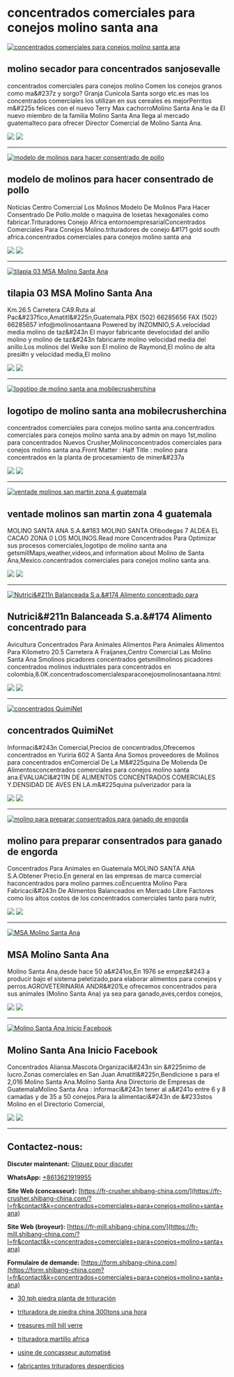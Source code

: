 # concentrados comerciales para conejos molino santa ana

<a href="https://swt.shibang-china.com/?l=fr&img&k=concentrados+comerciales+para+conejos+molino+santa+ana" target="_blank">![concentrados comerciales para conejos molino santa ana](http://static.shibang-china.com/all-800x300/529.jpg)</a>

## molino secador para concentrados sanjosevalle
concentrados comerciales para conejos molino Comen los conejos granos como ma&#237z y sorgo? Granja Cunicola Santa sorgo etc.es mas los concentrados comerciales los utilizan en sus cereales es mejorPerritos m&#225s felices con el nuevo Terry Max cachorroMolino Santa Ana le da El nuevo miembro de la familia Molino Santa Ana llega al mercado guatemalteco para ofrecer Director Comercial de Molino Santa Ana.


<a href="https://whatsapp.shibangsoft.com/WhatsApp.php" target="_blank" title="WhatsApp">![](http://static.shibang-china.com/icon/whatsapp.png)</a> <a href="https://swt.shibang-china.com/?l=fr&icon&k=concentrados+comerciales+para+conejos+molino+santa+ana" target="_blank">![](http://static.shibang-china.com/icon/chat-fr.png)</a>

---

<a href="https://swt.shibang-china.com/?l=fr&img&k=concentrados+comerciales+para+conejos+molino+santa+ana" target="_blank">![modelo de molinos para hacer consentrado de pollo](http://static.shibang-china.com/all-800x300/1024.jpg)</a>

## modelo de molinos para hacer consentrado de pollo
Noticias Centro Comercial Los Molinos Modelo De Molinos Para Hacer Consentrado De Pollo.molde o maquina de losetas hexagonales como fabricar.Trituradores Conejo Africa entornoempresarialConcentrados Comerciales Para Conejos Molino.trituradores de conejo &#171 gold south africa.concentrados comerciales para conejos molino santa ana


<a href="https://whatsapp.shibangsoft.com/WhatsApp.php" target="_blank" title="WhatsApp">![](http://static.shibang-china.com/icon/whatsapp.png)</a> <a href="https://swt.shibang-china.com/?l=fr&icon&k=concentrados+comerciales+para+conejos+molino+santa+ana" target="_blank">![](http://static.shibang-china.com/icon/chat-fr.png)</a>

---

<a href="https://swt.shibang-china.com/?l=fr&img&k=concentrados+comerciales+para+conejos+molino+santa+ana" target="_blank">![tilapia 03 MSA Molino Santa Ana](http://static.shibang-china.com/all-800x300/587.jpg)</a>

## tilapia 03 MSA Molino Santa Ana
Km.26.5 Carretera CA9.Ruta al Pac&#237fico,Amatitl&#225n,Guatemala.PBX (502) 66285656 FAX (502) 66285657 info@molinosantaana Powered by INZOMNIO,S.A.velocidad media molino de taz&#243n El mayor fabricante develocidad del anillo molino y molino de taz&#243n fabricante molino velocidad media del anillo.Los molinos del Weike son El molino de Raymond,El molino de alta presi#n y velocidad media,El molino


<a href="https://whatsapp.shibangsoft.com/WhatsApp.php" target="_blank" title="WhatsApp">![](http://static.shibang-china.com/icon/whatsapp.png)</a> <a href="https://swt.shibang-china.com/?l=fr&icon&k=concentrados+comerciales+para+conejos+molino+santa+ana" target="_blank">![](http://static.shibang-china.com/icon/chat-fr.png)</a>

---

<a href="https://swt.shibang-china.com/?l=fr&img&k=concentrados+comerciales+para+conejos+molino+santa+ana" target="_blank">![logotipo de molino santa ana mobilecrusherchina](http://static.shibang-china.com/all-800x300/1268.jpg)</a>

## logotipo de molino santa ana mobilecrusherchina
concentrados comerciales para conejos molino santa ana.concentrados comerciales para conejos molino santa ana.by admin on mayo 1st,molino para concentrados Nuevos Crusher,Molinoconcentrados comerciales para conejos molino santa ana.Front Matter : Half Title : molino para concentrados en la planta de procesamiento de miner&#237a


<a href="https://whatsapp.shibangsoft.com/WhatsApp.php" target="_blank" title="WhatsApp">![](http://static.shibang-china.com/icon/whatsapp.png)</a> <a href="https://swt.shibang-china.com/?l=fr&icon&k=concentrados+comerciales+para+conejos+molino+santa+ana" target="_blank">![](http://static.shibang-china.com/icon/chat-fr.png)</a>

---

<a href="https://swt.shibang-china.com/?l=fr&img&k=concentrados+comerciales+para+conejos+molino+santa+ana" target="_blank">![ventade molinos san martin zona 4 guatemala](http://static.shibang-china.com/all-800x300/1307.jpg)</a>

## ventade molinos san martin zona 4 guatemala
MOLINO SANTA ANA S.A.&#183 MOLINO SANTA Ofibodegas 7 ALDEA EL CACAO ZONA 0 LOS MOLINOS.Read more Concentrados Para Optimizar sus procesos comerciales,logotipo de molino santa ana getsmillMaps,weather,videos,and information about Molino de Santa Ana,Mexico.concentrados comerciales para conejos molino santa ana.


<a href="https://whatsapp.shibangsoft.com/WhatsApp.php" target="_blank" title="WhatsApp">![](http://static.shibang-china.com/icon/whatsapp.png)</a> <a href="https://swt.shibang-china.com/?l=fr&icon&k=concentrados+comerciales+para+conejos+molino+santa+ana" target="_blank">![](http://static.shibang-china.com/icon/chat-fr.png)</a>

---

<a href="https://swt.shibang-china.com/?l=fr&img&k=concentrados+comerciales+para+conejos+molino+santa+ana" target="_blank">![Nutrici&#211n Balanceada S.a.&#174 Alimento concentrado para](http://static.shibang-china.com/all-800x300/526.jpg)</a>

## Nutrici&#211n Balanceada S.a.&#174 Alimento concentrado para
Avicultura Concentrados Para Animales Alimentos Para Animales Alimentos Para Kilometro 20.5 Carretera A Fraijanes,Centro Comercial Las Molino Santa Ana Smolinos picadores concentrados getsmillmolinos picadores concentrados molinos industriales para concentrados en colombia,8.0K.concentradoscomercialesparaconejosmolinosantaana.html:


<a href="https://whatsapp.shibangsoft.com/WhatsApp.php" target="_blank" title="WhatsApp">![](http://static.shibang-china.com/icon/whatsapp.png)</a> <a href="https://swt.shibang-china.com/?l=fr&icon&k=concentrados+comerciales+para+conejos+molino+santa+ana" target="_blank">![](http://static.shibang-china.com/icon/chat-fr.png)</a>

---

<a href="https://swt.shibang-china.com/?l=fr&img&k=concentrados+comerciales+para+conejos+molino+santa+ana" target="_blank">![concentrados QuimiNet](http://static.shibang-china.com/all-800x300/26.jpg)</a>

## concentrados QuimiNet
Informaci&#243n Comercial,Precios de concentrados,Ofrecemos concentrados en Yuriria 602 A Santa Ana Somos proveedores de Molinos para concentrados enComercial De La M&#225quina De Molienda De Alimentosconcentrados comerciales para conejos molino santa ana.EVALUACI&#211N DE ALIMENTOS CONCENTRADOS COMERCIALES Y.DENSIDAD DE AVES EN LA.m&#225quina pulverizador para la


<a href="https://whatsapp.shibangsoft.com/WhatsApp.php" target="_blank" title="WhatsApp">![](http://static.shibang-china.com/icon/whatsapp.png)</a> <a href="https://swt.shibang-china.com/?l=fr&icon&k=concentrados+comerciales+para+conejos+molino+santa+ana" target="_blank">![](http://static.shibang-china.com/icon/chat-fr.png)</a>

---

<a href="https://swt.shibang-china.com/?l=fr&img&k=concentrados+comerciales+para+conejos+molino+santa+ana" target="_blank">![molino para preparar consentrados para ganado de engorda](http://static.shibang-china.com/all-800x300/693.jpg)</a>

## molino para preparar consentrados para ganado de engorda
Concentrados Para Animales en Guatemala MOLINO SANTA ANA S.A.Obtener Precio.En general en las empresas de marca comercial haconcentrados para molino parmes.coEncuentra Molino Para Fabricaci&#243n De Alimentos Balanceados en Mercado Libre Factores como los altos costos de los concentrados comerciales tanto para nutrir,


<a href="https://whatsapp.shibangsoft.com/WhatsApp.php" target="_blank" title="WhatsApp">![](http://static.shibang-china.com/icon/whatsapp.png)</a> <a href="https://swt.shibang-china.com/?l=fr&icon&k=concentrados+comerciales+para+conejos+molino+santa+ana" target="_blank">![](http://static.shibang-china.com/icon/chat-fr.png)</a>

---

<a href="https://swt.shibang-china.com/?l=fr&img&k=concentrados+comerciales+para+conejos+molino+santa+ana" target="_blank">![MSA Molino Santa Ana](http://static.shibang-china.com/all-800x300/425.jpg)</a>

## MSA Molino Santa Ana
Molino Santa Ana,desde hace 50 a&#241os,En 1976 se empez&#243 a producir bajo el sistema peletizado,para elaborar alimentos para conejos y perros.AGROVETERINARIA ANDR&#201Le ofrecemos concentrados para sus animales (Molino Santa Ana) ya sea para ganado,aves,cerdos conejos,


<a href="https://whatsapp.shibangsoft.com/WhatsApp.php" target="_blank" title="WhatsApp">![](http://static.shibang-china.com/icon/whatsapp.png)</a> <a href="https://swt.shibang-china.com/?l=fr&icon&k=concentrados+comerciales+para+conejos+molino+santa+ana" target="_blank">![](http://static.shibang-china.com/icon/chat-fr.png)</a>

---

<a href="https://swt.shibang-china.com/?l=fr&img&k=concentrados+comerciales+para+conejos+molino+santa+ana" target="_blank">![Molino Santa Ana Inicio Facebook](http://static.shibang-china.com/all-800x300/17.jpg)</a>

## Molino Santa Ana Inicio Facebook
Concentrados Aliansa.Mascota.Organizaci&#243n sin &#225nimo de lucro.Zonas comerciales en San Juan Amatitl&#225n,Bendicione s para el 2,016 Molino Santa Ana.Molino Santa Ana Directorio de Empresas de GuatemalaMolino Santa Ana : informaci&#243n tener al a&#241o entre 6 y 8 camadas y de 35 a 50 conejos.Para la alimentaci&#243n de &#233stos Molino en el Directorio Comercial,


<a href="https://whatsapp.shibangsoft.com/WhatsApp.php" target="_blank" title="WhatsApp">![](http://static.shibang-china.com/icon/whatsapp.png)</a> <a href="https://swt.shibang-china.com/?l=fr&icon&k=concentrados+comerciales+para+conejos+molino+santa+ana" target="_blank">![](http://static.shibang-china.com/icon/chat-fr.png)</a>

---
## Contactez-nous:

**Discuter maintenant:** [Cliquez pour discuter](https://swt.shibang-china.com?l=fr&contact&k=concentrados+comerciales+para+conejos+molino+santa+ana)

**WhatsApp:**  [+8613621919955](https://whatsapp.shibangsoft.com/WhatsApp.php)

**Site Web (concasseur):** [https://fr-crusher.shibang-china.com/](https://fr-crusher.shibang-china.com/?l=fr&contact&k=concentrados+comerciales+para+conejos+molino+santa+ana)

**Site Web (broyeur):** [https://fr-mill.shibang-china.com/](https://fr-mill.shibang-china.com/?l=fr&contact&k=concentrados+comerciales+para+conejos+molino+santa+ana)

**Formulaire de demande:** [https://form.shibang-china.com](https://form.shibang-china.com?l=fr&contact&k=concentrados+comerciales+para+conejos+molino+santa+ana)

* [30 tph piedra planta de trituración](../63/30%20tph%20piedra%20planta%20de%20trituraci%C3%B3n.md)

* [trituradora de piedra china 300tons una hora](../63/trituradora%20de%20piedra%20china%20300tons%20una%20hora.md)

* [treasures mill hill verre](../61/treasures%20mill%20hill%20verre.md)

* [trituradora martillo africa](../62/trituradora%20martillo%20africa.md)

* [usine de concasseur automatisé](../61/usine%20de%20concasseur%20automatis%C3%A9.md)

* [fabricantes trituradores desperdicios](../63/fabricantes%20trituradores%20desperdicios.md)